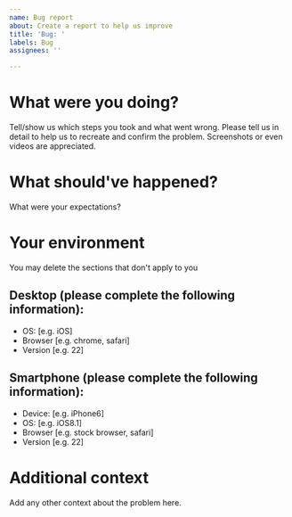 ```yaml
---
name: Bug report
about: Create a report to help us improve
title: 'Bug: '
labels: Bug
assignees: ''

---
```


# What were you doing?

Tell/show us which steps you took and what went wrong.
Please tell us in detail to help us to recreate and confirm the problem.
Screenshots or even videos are appreciated.

# What should've happened?

What were your expectations?


# Your environment

You may delete the sections that don't apply to you

## Desktop (please complete the following information):
 - OS: [e.g. iOS]
 - Browser [e.g. chrome, safari]
 - Version [e.g. 22]

## Smartphone (please complete the following information):
 - Device: [e.g. iPhone6]
 - OS: [e.g. iOS8.1]
 - Browser [e.g. stock browser, safari]
 - Version [e.g. 22]

# Additional context 
Add any other context about the problem here.
